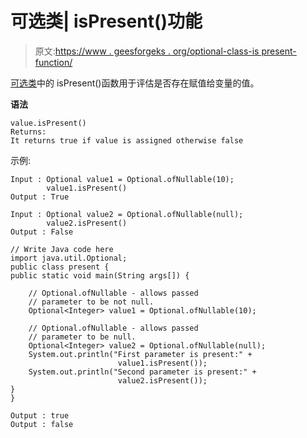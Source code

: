 # 可选类| isPresent()功能

> 原文:[https://www . geesforgeks . org/optional-class-is present-function/](https://www.geeksforgeeks.org/optional-class-ispresent-function/)

[可选类](https://www.geeksforgeeks.org/java-8-optional-class/)中的 isPresent()函数用于评估是否存在赋值给变量的值。

**语法**

```
value.isPresent()
Returns:
It returns true if value is assigned otherwise false 

```

示例:

```
Input : Optional value1 = Optional.ofNullable(10);
        value1.isPresent()
Output : True

Input : Optional value2 = Optional.ofNullable(null);
        value2.isPresent()
Output : False

```

```
// Write Java code here
import java.util.Optional;
public class present {
public static void main(String args[]) {

    // Optional.ofNullable - allows passed
    // parameter to be not null.
    Optional<Integer> value1 = Optional.ofNullable(10);

    // Optional.ofNullable - allows passed
    // parameter to be null.
    Optional<Integer> value2 = Optional.ofNullable(null);
    System.out.println("First parameter is present:" +
                        value1.isPresent());
    System.out.println("Second parameter is present:" +
                        value2.isPresent());
}
}
```

```
Output : true
Output : false

```
